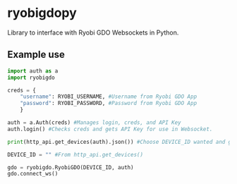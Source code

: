# ryobigdopy

Library to interface with Ryobi GDO Websockets in Python.

## Example use

```python
import auth as a
import ryobigdo

creds = {
    "username": RYOBI_USERNAME, #Username from Ryobi GDO App
    "password": RYOBI_PASSWORD, #Password from Ryobi GDO App
    }

auth = a.Auth(creds) #Manages login, creds, and API Key
auth.login() #Checks creds and gets API Key for use in Websocket.

print(http_api.get_devices(auth).json()) #Choose DEVICE_ID wanted and give to RyobiGDO Obj.

DEVICE_ID = "" #From http_api.get_devices()

gdo = ryobigdo.RyobiGDO(DEVICE_ID, auth)
gdo.connect_ws()
```
